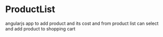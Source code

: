 # ProductList
angularjs app to add product and its cost and from product list can select and add product to shopping cart 
